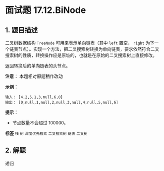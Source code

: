 # 面试题 17.12.BiNode

## 1. 题目描述

二叉树数据结构 `TreeNode` 可用来表示单向链表（其中 `left` 置空， `right` 为下一个链表节点）。实现一个方法，把二叉搜索树转换为单向链表，要求依然符合二叉搜索树的性质，转换操作应是原址的，也就是在原始的二叉搜索树上直接修改。

返回转换后的单向链表的头节点。

**注意：** 本题相对原题稍作改动

**示例：**

```
输入： [4,2,5,1,3,null,6,0]
输出： [0,null,1,null,2,null,3,null,4,null,5,null,6]
```

 **提示：**
- 节点数量不会超过 100000。

**标签**
`栈` `树` `深度优先搜索` `二叉搜索树` `链表` `二叉树`


## 2. 解题
递归
